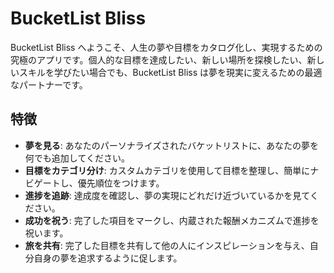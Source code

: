 # BucketList Bliss

BucketList Bliss へようこそ、人生の夢や目標をカタログ化し、実現するための究極のアプリです。個人的な目標を達成したい、新しい場所を探検したい、新しいスキルを学びたい場合でも、BucketList Bliss は夢を現実に変えるための最適なパートナーです。

## 特徴

- **夢を見る**: あなたのパーソナライズされたバケットリストに、あなたの夢を何でも追加してください。
- **目標をカテゴリ分け**: カスタムカテゴリを使用して目標を整理し、簡単にナビゲートし、優先順位をつけます。
- **進捗を追跡**: 達成度を確認し、夢の実現にどれだけ近づいているかを見てください。
- **成功を祝う**: 完了した項目をマークし、内蔵された報酬メカニズムで進捗を祝います。
- **旅を共有**: 完了した目標を共有して他の人にインスピレーションを与え、自分自身の夢を追求するように促します。
